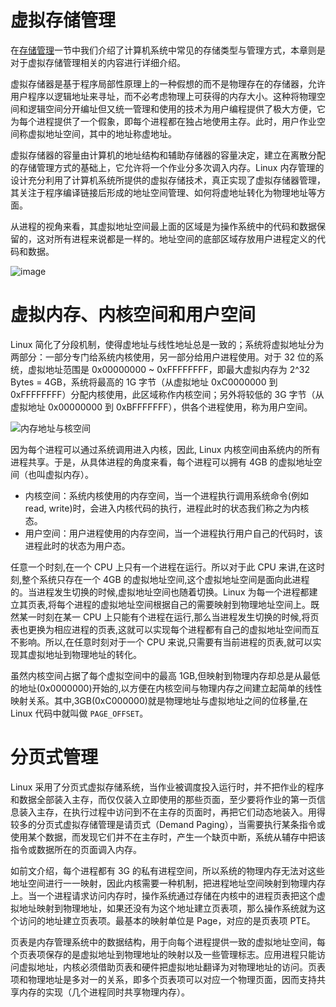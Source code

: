 # 虚拟存储管理

在[存储管理](https://parg.co/Z47)一节中我们介绍了计算机系统中常见的存储类型与管理方式，本章则是对于虚拟存储管理相关的内容进行详细介绍。

虚拟存储器是基于程序局部性原理上的一种假想的而不是物理存在的存储器，允许用户程序以逻辑地址来寻址，而不必考虑物理上可获得的内存大小。这种将物理空间和逻辑空间分开编址但又统一管理和使用的技术为用户编程提供了极大方便，它为每个进程提供了一个假象，即每个进程都在独占地使用主存。此时，用户作业空间称虚拟地址空间，其中的地址称虚地址。

虚拟存储器的容量由计算机的地址结构和辅助存储器的容量决定，建立在离散分配的存储管理方式的基础上，它允许将一个作业分多次调入内存。Linux 内存管理的设计充分利用了计算机系统所提供的虚拟存储技术，真正实现了虚拟存储器管理，其关注于程序编译链接后形成的地址空间管理、如何将虚地址转化为物理地址等方面。

从进程的视角来看，其虚拟地址空间最上面的区域是为操作系统中的代码和数据保留的，这对所有进程来说都是一样的。地址空间的底部区域存放用户进程定义的代码和数据。

![image](https://user-images.githubusercontent.com/5803001/52272019-52032000-2980-11e9-953c-89de286e5174.png)

# 虚拟内存、内核空间和用户空间

Linux 简化了分段机制，使得虚地址与线性地址总是一致的；系统将虚拟地址分为两部分：一部分专门给系统内核使用，另一部分给用户进程使用。对于 32 位的系统，虚拟地址范围是 0x00000000 ~ 0xFFFFFFFF，即最大虚拟内存为 2^32 Bytes = 4GB，系统将最高的 1G 字节（从虚拟地址 0xC0000000 到 0xFFFFFFFF）分配内核使用，此区域称作内核空间；另外将较低的 3G 字节（从虚拟地址 0x00000000 到 0xBFFFFFFF），供各个进程使用，称为用户空间。

![内存地址与核空间](https://i.postimg.cc/FFDMk15p/image.png)

因为每个进程可以通过系统调用进入内核，因此, Linux 内核空间由系统内的所有进程共享。于是，从具体进程的角度来看，每个进程可以拥有 4GB 的虚拟地址空间（也叫虚拟内存）。

- 内核空间：系统内核使用的内存空间，当一个进程执行调用系统命令(例如 read, write)时，会进入内核代码的执行，进程此时的状态我们称之为内核态。
- 用户空间：用户进程使用的内存空间，当一个进程执行用户自己的代码时，该进程此时的状态为用户态。

任意一个时刻,在一个 CPU 上只有一个进程在运行。所以对于此 CPU 来讲,在这时刻,整个系统只存在一个 4GB 的虚拟地址空间,这个虚拟地址空间是面向此进程的。当进程发生切换的时候,虚拟地址空间也随着切换。Linux 为每一个进程都建立其页表,将每个进程的虚拟地址空间根据自己的需要映射到物理地址空间上。既然某一时刻在某一 CPU 上只能有个进程在运行,那么当进程发生切换的时候,将页表也更换为相应进程的页表,这就可以实现每个进程都有自己的虚拟地址空间而互不影响。所以,在任意时刻对于一个 CPU 来说,只需要有当前进程的页表,就可以实现其虚拟地址到物理地址的转化。

虽然内核空间占据了每个虚拟空间中的最高 1GB,但映射到物理内存却总是从最低的地址(0x0000000)开始的,以方便在内核空间与物理内存之间建立起简单的线性映射关系。其中,3GB(0xC000000)就是物理地址与虚拟地址之间的位移量,在 Linux 代码中就叫做 `PAGE_OFFSET`。

# 分页式管理

Linux 采用了分页式虚拟存储系统，当作业被调度投入运行时，并不把作业的程序和数据全部装入主存，而仅仅装入立即使用的那些页面，至少要将作业的第一页信息装入主存，在执行过程中访问到不在主存的页面时，再把它们动态地装入。用得较多的分页式虚拟存储管理是请页式（Demand Paging），当需要执行某条指令或使用某个数据，而发现它们并不在主存时，产生一个缺页中断，系统从辅存中把该指令或数据所在的页面调入内存。

如前文介绍，每个进程都有 3G 的私有进程空间，所以系统的物理内存无法对这些地址空间进行一一映射，因此内核需要一种机制，把进程地址空间映射到物理内存上。当一个进程请求访问内存时，操作系统通过存储在内核中的进程页表把这个虚拟地址映射到物理地址，如果还没有为这个地址建立页表项，那么操作系统就为这个访问的地址建立页表项。最基本的映射单位是 Page，对应的是页表项 PTE。

页表是内存管理系统中的数据结构，用于向每个进程提供一致的虚拟地址空间，每个页表项保存的是虚拟地址到物理地址的映射以及一些管理标志。应用进程只能访问虚拟地址，内核必须借助页表和硬件把虚拟地址翻译为对物理地址的访问。页表项和物理地址是多对一的关系，即多个页表项可以对应一个物理页面，因而支持共享内存的实现（几个进程同时共享物理内存）。
